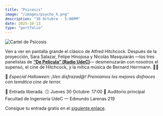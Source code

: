 ```yaml
---
title: "Psicosis"
image: "/images/psycho_h.png"
description: "30 Octubre - 5:00PM"
date: 2025-10-13
type: "portfolio"
---
```


![Cartel de Psicosis](/images/psycho_h.png)

Ven a ver en pantalla grande el clásico de Alfred Hitchcock. Después de la proyección, Sara Salazar, Felipe Hinojosa y Nicolás Masquiarán —los tres panelistas de [**“De Película” (Radio UdeC)**](https://www.radioudec.cl/de-pelicula/)— desmenuzarán con nosotros el supenso, el cine de Hitchcock, y la mítica música de Bernard Herrmann. 🎼🖤

👻 *Especial Halloween: ¡Ven disfrazad@! Premiamos los mejores disfraces con temática cine de terror.*

🍿 Entrada liberada.
🕔 Jueves 30 Octubre· 17:00
📍 Auditorio principal Facultad de Ingeniería UdeC — Edmundo Larenas 219

Consigue tu entrada gratis en el [siguiente enlace](https://www.eventbrite.cl/e/psicosis-proyeccion-cineforo-con-panelistas-de-de-pelicula-tickets-1819100010099).
